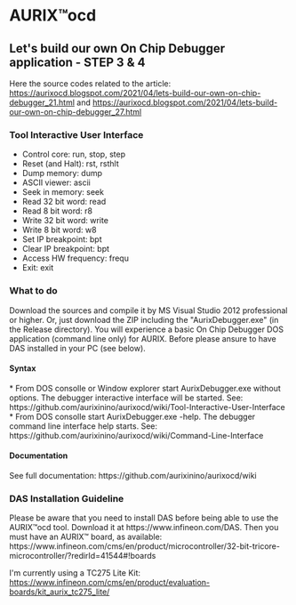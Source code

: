 <h1> AURIX™ocd </h1>

<h2>Let's build our own On Chip Debugger application - STEP 3 & 4 </h2>

Here the source codes related to the article: https://aurixocd.blogspot.com/2021/04/lets-build-our-own-on-chip-debugger_21.html and https://aurixocd.blogspot.com/2021/04/lets-build-our-own-on-chip-debugger_27.html

<h3> Tool Interactive User Interface </h3>
<ul>
  <li>Control core:         run, stop, step <steps> </li>
  <li>Reset (and Halt):     rst, rsthlt </li>
  <li>Dump memory:          dump <addr> <n_bytes> </li>
  <li>ASCII viewer:         ascii <addr> <n_bytes> </li>
  <li>Seek in memory:       seek <addr> <value> <size> </li>
  <li>Read 32 bit word:     read <addr> </li>
  <li>Read 8 bit word:      r8 <addr> </li>
  <li>Write 32 bit word:    write <addr> <value> </li>
  <li>Write 8 bit word:     w8 <addr> <value> </li>
  <li>Set IP breakpoint:    bpt <addr> </li>
  <li>Clear IP breakpoint:  bpt</li>
  <li>Access HW frequency:  frequ <f_hz></li>
  <li>Exit:                 exit</li>
</ul>

<h3> What to do</h3>

Download the sources and compile it by MS Visual Studio 2012 professional or higher. Or, just download the ZIP including the "AurixDebugger.exe" (in the Release directory). You will experience a basic On Chip Debugger DOS application (command line only) for AURIX. Before please ansure to have DAS installed in your PC (see below).

<h4>Syntax</h4>
 * From DOS consolle or Window explorer start AurixDebugger.exe without options. The debugger interactive interface will be started. See: https://github.com/aurixinino/aurixocd/wiki/Tool-Interactive-User-Interface
 * From DOS consolle start AurixDebugger.exe -help. The debugger command line interface help starts. See: https://github.com/aurixinino/aurixocd/wiki/Command-Line-Interface

<h4>Documentation</h4>
See full documentation: https://github.com/aurixinino/aurixocd/wiki

<h3> DAS Installation Guideline </h3>
Please be aware that you need to install DAS before being able to use the AURIX™ocd tool. Download it at https://www.infineon.com/DAS.
Then you must have an AURIX™ board, as available: https://www.infineon.com/cms/en/product/microcontroller/32-bit-tricore-microcontroller/?redirId=41544#!boards

I'm currently using a TC275 Lite Kit: https://www.infineon.com/cms/en/product/evaluation-boards/kit_aurix_tc275_lite/
